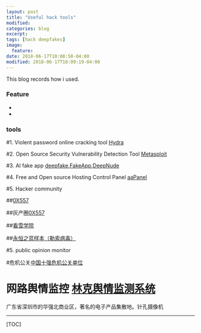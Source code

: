 ```yaml
---
layout: post
title: "Useful hack tools"
modified:
categories: blog
excerpt:
tags: [hack deepfakes]
image:
  feature:
date: 2018-06-17T10:08:50-04:00
modified: 2018-06-17T10:09:19-04:00
---
```



This blog records how i used.


### Feature ###

* 
*
### tools ###

#1. Violent password online cracking tool [Hydra]()

#2. Open Source Security Vulnerability Detection Tool [Metasploit]()

#3. AI fake app [deepfake](),[FakeApp](),[DeepNude]()

#4. Free and Open source Hosting Control Panel [aaPanel](https://www.aapanel.com/)

#5. Hacker community

##[0X557](https://www.0x557.com/)

##灰产圈[0X557](https://www.0x557.com/)

##[看雪学院](https://www.kanxue.com/)

##[永恒之蓝样本（勒索病毒）](https://bbs.pediy.com/thread-217586.htm)



#5. public opinion monitor

#危机公关[中国十强危机公关单位](http://weiji.vmmt.net/)

# 网路舆情监控 [林克舆情监测系统](http://yq.linkip.cn/user/login.do)


广东省深圳市的华强北商业区，著名的电子产品集散地。针孔摄像机








-------

[TOC]








